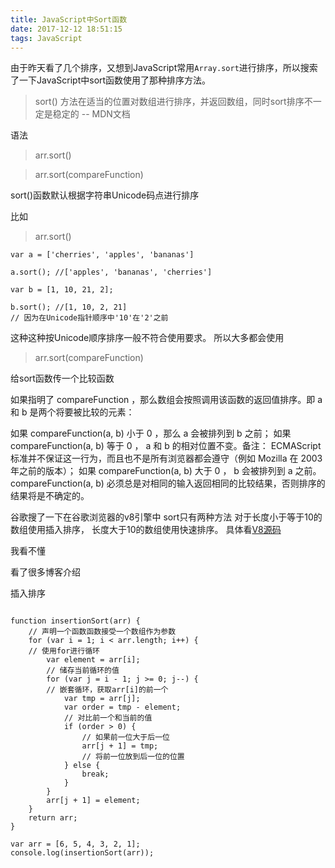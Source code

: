 ```yaml
---
title: JavaScript中Sort函数
date: 2017-12-12 18:51:15
tags: JavaScript
---
```

由于昨天看了几个排序，又想到JavaScript常用`Array.sort`进行排序，所以搜索了一下JavaScript中sort函数使用了那种排序方法。

> sort() 方法在适当的位置对数组进行排序，并返回数组，同时sort排序不一定是稳定的 -- MDN文档

语法

> arr.sort()

> arr.sort(compareFunction)

sort()函数默认根据字符串Unicode码点进行排序

比如

> arr.sort()

```
var a = ['cherries', 'apples', 'bananas']

a.sort(); //['apples', 'bananas', 'cherries']

var b = [1, 10, 21, 2];

b.sort(); //[1, 10, 2, 21]
// 因为在Unicode指针顺序中'10'在'2'之前

```

这种这种按Unicode顺序排序一般不符合使用要求。 所以大多都会使用

> arr.sort(compareFunction)

给sort函数传一个比较函数

如果指明了 compareFunction ，那么数组会按照调用该函数的返回值排序。即 a 和 b 是两个将要被比较的元素：

如果 compareFunction(a, b) 小于 0 ，那么 a 会被排列到 b 之前； 如果 compareFunction(a, b) 等于 0 ， a 和 b 的相对位置不变。备注： ECMAScript 标准并不保证这一行为，而且也不是所有浏览器都会遵守（例如 Mozilla 在 2003 年之前的版本）； 如果 compareFunction(a, b) 大于 0 ， b 会被排列到 a 之前。 compareFunction(a, b) 必须总是对相同的输入返回相同的比较结果，否则排序的结果将是不确定的。

谷歌搜了一下在谷歌浏览器的v8引擎中 sort只有两种方法 对于长度小于等于10的数组使用插入排序， 长度大于10的数组使用快速排序。 具体看[V8源码](https://github.com/v8/v8/blob/be3c2cdd8de464dd0832c0ba4c9159ce5a0ce979/src/js/array.js#L707)

我看不懂

看了很多博客介绍

插入排序

```

function insertionSort(arr) {
    // 声明一个函数函数接受一个数组作为参数
    for (var i = 1; i < arr.length; i++) {
    // 使用for进行循环
        var element = arr[i];
        // 储存当前循环的值
        for (var j = i - 1; j >= 0; j--) {
        // 嵌套循环，获取arr[i]的前一个
            var tmp = arr[j];
            var order = tmp - element;
            // 对比前一个和当前的值
            if (order > 0) {
                // 如果前一位大于后一位
                arr[j + 1] = tmp;
                // 将前一位放到后一位的位置
            } else {
                break;
            }
        }
        arr[j + 1] = element;
    }
    return arr;
}

var arr = [6, 5, 4, 3, 2, 1];
console.log(insertionSort(arr));
```
